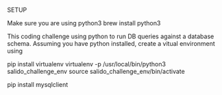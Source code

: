 SETUP

Make sure you are using python3
brew install python3

This coding challenge using python to run DB queries against a database schema. Assuming you have python installed,
create a vitual environment using

pip install virtualenv
virtualenv -p /usr/local/bin/python3 salido_challenge_env
source salido_challenge_env/bin/activate

pip install mysqlclient
